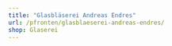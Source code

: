 ```yaml
---
title: "Glasbläserei Andreas Endres"
url: /pfronten/glasblaeserei-andreas-endres/
shop: Glaserei
---
```

